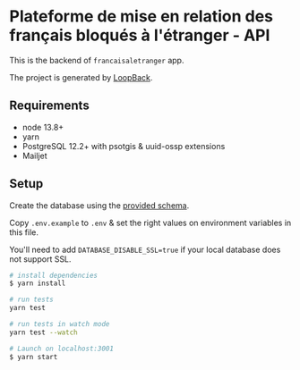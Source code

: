 # Plateforme de mise en relation des français bloqués à l&#39;étranger - API

This is the backend of `francaisaletranger` app.

The project is generated by [LoopBack](http://loopback.io).

## Requirements

- node 13.8+
- yarn
- PostgreSQL 12.2+ with psotgis & uuid-ossp extensions
- Mailjet

## Setup

Create the database using the [provided schema](schema.sql).

Copy `.env.example` to `.env` & set the right values on environment variables in this file.

You'll need to add `DATABASE_DISABLE_SSL=true` if your local database does not support SSL.

```bash
# install dependencies
$ yarn install

# run tests
yarn test

# run tests in watch mode
yarn test --watch

# Launch on localhost:3001
$ yarn start

```

